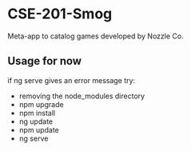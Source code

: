 # CSE-201-Smog
Meta-app to catalog games developed by Nozzle Co.










## Usage for now
if ng serve gives an error message try:
<ul>
<li> removing the node_modules directory </li>
<li> npm upgrade</li>
<li> npm install</li>
<li>  ng update</li>
<li>  npm update</li>
<li> ng serve</li>
</ul>

